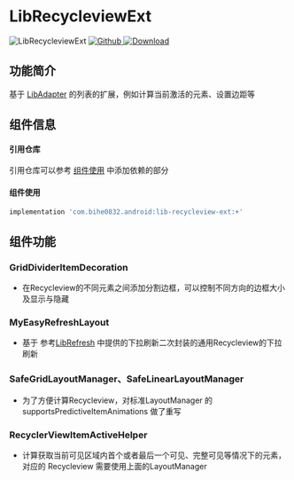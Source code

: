 # LibRecycleviewExt

![LibRecycleviewExt](https://img.shields.io/badge/AndroidAppFactory-LibRecycleviewExt-brightgreen)
[ ![Github](https://img.shields.io/badge/Github-LibRecycleviewExt-brightgreen?style=social) ](https://github.com/bihe0832/AndroidAppFactory/tree/master/LibRecycleviewExt)
[ ![Download](https://api.bintray.com/packages/bihe0832/android/lib-recycleview-ext/images/download.svg) ](https://bintray.com/bihe0832/android/lib-recycleview-ext/_latestVersion)

## 功能简介

基于 [LibAdapter](./lib-adapter.md) 的列表的扩展，例如计算当前激活的元素、设置边距等

## 组件信息

#### 引用仓库

引用仓库可以参考 [组件使用](./../start.md) 中添加依赖的部分

#### 组件使用

```groovy
implementation 'com.bihe0832.android:lib-recycleview-ext:+'
```

## 组件功能

### GridDividerItemDecoration

- 在Recycleview的不同元素之间添加分割边框，可以控制不同方向的边框大小及显示与隐藏

### MyEasyRefreshLayout

- 基于 参考[LibRefresh](./lib-refresh.md) 中提供的下拉刷新二次封装的通用Recycleview的下拉刷新

### SafeGridLayoutManager、SafeLinearLayoutManager

- 为了方便计算Recycleview，对标准LayoutManager 的 supportsPredictiveItemAnimations 做了重写

### RecyclerViewItemActiveHelper

- 计算获取当前可见区域内首个或者最后一个可见、完整可见等情况下的元素，对应的 Recycleview 需要使用上面的LayoutManager


